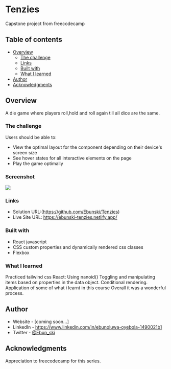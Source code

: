 # Tenzies

Capstone project from freecodecamp

## Table of contents

- [Overview](#overview)
  - [The challenge](#the-challenge)
  - [Links](#links)
  - [Built with](#built-with)
  - [What I learned](#what-i-learned)
- [Author](#author)
- [Acknowledgments](#acknowledgments)

## Overview

A die game where players roll,hold and roll again till all dice are the same.

### The challenge

Users should be able to:

- View the optimal layout for the component depending on their device's screen size
- See hover states for all interactive elements on the page
- Play the game optimally

### Screenshot

![](./screenshot.jpg)

### Links

- Solution URL:(https://github.com/Ebunski/Tenzies)
- Live Site URL: https://ebunski-tenzies.netlify.app/

### Built with

- React javascript
- CSS custom properties and dynamically rendered css classes
- Flexbox

### What I learned

Practiced tailwind css
React:
Using nanoid()
Toggling and manipulating items based on properties in the data object.
Conditional rendering.
Application of some of what i learnt in this course
Overall it was a wonderful process.

## Author

- Website - [coming soon...]
- LinkedIn - https://www.linkedin.com/in/ebunoluwa-oyebola-1490021b1
- Twitter - [@Ebun_ski](https://www.twitter.com/Ebun_ski)

## Acknowledgments

Appreciation to freecodecamp for this series.
